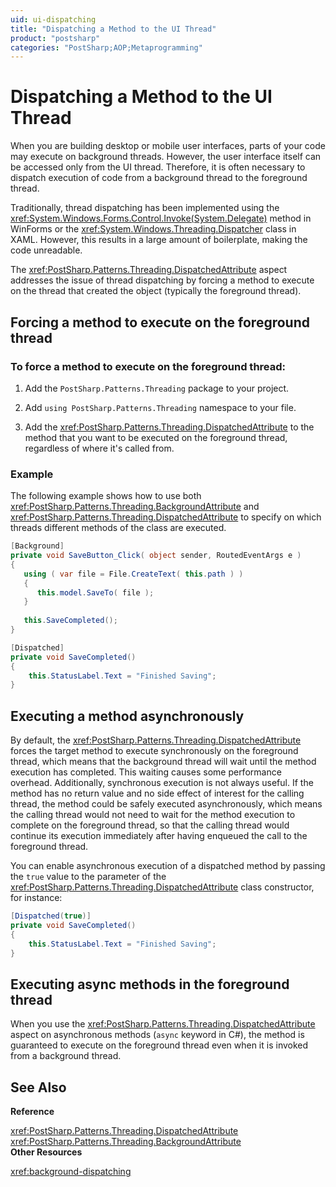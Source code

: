 ```yaml
---
uid: ui-dispatching
title: "Dispatching a Method to the UI Thread"
product: "postsharp"
categories: "PostSharp;AOP;Metaprogramming"
---
```

# Dispatching a Method to the UI Thread

When you are building desktop or mobile user interfaces, parts of your code may execute on background threads. However, the user interface itself can be accessed only from the UI thread. Therefore, it is often necessary to dispatch execution of code from a background thread to the foreground thread.

Traditionally, thread dispatching has been implemented using the <xref:System.Windows.Forms.Control.Invoke(System.Delegate)> method in WinForms or the <xref:System.Windows.Threading.Dispatcher> class in XAML. However, this results in a large amount of boilerplate, making the code unreadable. 

The <xref:PostSharp.Patterns.Threading.DispatchedAttribute> aspect addresses the issue of thread dispatching by forcing a method to execute on the thread that created the object (typically the foreground thread). 


## Forcing a method to execute on the foreground thread


### To force a method to execute on the foreground thread:

1. Add the `PostSharp.Patterns.Threading` package to your project. 


2. Add `using PostSharp.Patterns.Threading` namespace to your file. 


3. Add the <xref:PostSharp.Patterns.Threading.DispatchedAttribute> to the method that you want to be executed on the foreground thread, regardless of where it's called from. 



### Example

The following example shows how to use both <xref:PostSharp.Patterns.Threading.BackgroundAttribute> and <xref:PostSharp.Patterns.Threading.DispatchedAttribute> to specify on which threads different methods of the class are executed. 

```csharp
[Background]
private void SaveButton_Click( object sender, RoutedEventArgs e )
{
   using ( var file = File.CreateText( this.path ) )
   {
      this.model.SaveTo( file );
   }
   
   this.SaveCompleted();
}

[Dispatched] 
private void SaveCompleted() 
{ 
    this.StatusLabel.Text = "Finished Saving"; 
}
```


## Executing a method asynchronously

By default, the <xref:PostSharp.Patterns.Threading.DispatchedAttribute> forces the target method to execute synchronously on the foreground thread, which means that the background thread will wait until the method execution has completed. This waiting causes some performance overhead. Additionally, synchronous execution is not always useful. If the method has no return value and no side effect of interest for the calling thread, the method could be safely executed asynchronously, which means the calling thread would not need to wait for the method execution to complete on the foreground thread, so that the calling thread would continue its execution immediately after having enqueued the call to the foreground thread. 

You can enable asynchronous execution of a dispatched method by passing the `true` value to the parameter of the <xref:PostSharp.Patterns.Threading.DispatchedAttribute> class constructor, for instance: 

```csharp
[Dispatched(true)] 
private void SaveCompleted() 
{ 
    this.StatusLabel.Text = "Finished Saving"; 
}
```


## Executing async methods in the foreground thread

When you use the <xref:PostSharp.Patterns.Threading.DispatchedAttribute> aspect on asynchronous methods (`async` keyword in C#), the method is guaranteed to execute on the foreground thread even when it is invoked from a background thread. 

## See Also

**Reference**

<xref:PostSharp.Patterns.Threading.DispatchedAttribute>
<br><xref:PostSharp.Patterns.Threading.BackgroundAttribute>
<br>**Other Resources**

<xref:background-dispatching>
<br>